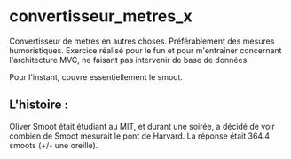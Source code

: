 # convertisseur_metres_x
Convertisseur de mètres en autres choses. Préférablement des mesures humoristiques. 
Exercice réalisé pour le fun et pour m'entraîner concernant l'architecture MVC, ne faisant pas intervenir de base de données. 

Pour l'instant, couvre essentiellement le smoot. 
## L'histoire : 
Oliver Smoot était étudiant au MIT, et durant une soirée, a décidé de voir combien de Smoot mesurait le pont de Harvard. La réponse était 364.4 smoots (+/- une oreille). 


